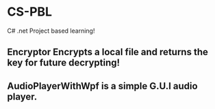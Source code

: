 # CS-PBL
C# .net Project based learning!


## Encryptor Encrypts a local file and returns the key for future decrypting!

## AudioPlayerWithWpf is a simple G.U.I audio player.



